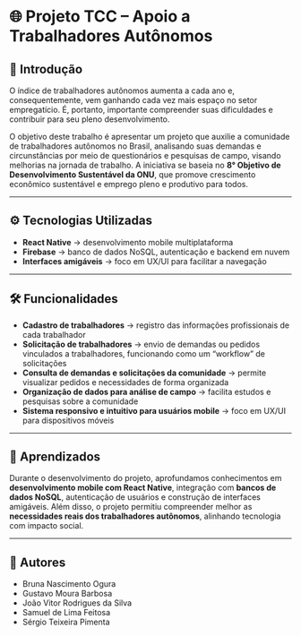 # 🌐 Projeto TCC – Apoio a Trabalhadores Autônomos  

## 📖 Introdução 

O índice de trabalhadores autônomos aumenta a cada ano e, consequentemente, vem ganhando cada vez mais espaço no setor empregatício. É, portanto, importante compreender suas dificuldades e contribuir para seu pleno desenvolvimento.  

O objetivo deste trabalho é apresentar um projeto que auxilie a comunidade de trabalhadores autônomos no Brasil, analisando suas demandas e circunstâncias por meio de questionários e pesquisas de campo, visando melhorias na jornada de trabalho. A iniciativa se baseia no **8° Objetivo de Desenvolvimento Sustentável da ONU**, que promove crescimento econômico sustentável e emprego pleno e produtivo para todos.  

---

## ⚙️ Tecnologias Utilizadas 

- **React Native** → desenvolvimento mobile multiplataforma  
- **Firebase** → banco de dados NoSQL, autenticação e backend em nuvem  
- **Interfaces amigáveis** → foco em UX/UI para facilitar a navegação  

---

## 🛠️ Funcionalidades  

- **Cadastro de trabalhadores** → registro das informações profissionais de cada trabalhador  
- **Solicitação de trabalhadores** → envio de demandas ou pedidos vinculados a trabalhadores, funcionando como um “workflow” de solicitações  
- **Consulta de demandas e solicitações da comunidade** → permite visualizar pedidos e necessidades de forma organizada  
- **Organização de dados para análise de campo** → facilita estudos e pesquisas sobre a comunidade  
- **Sistema responsivo e intuitivo para usuários mobile** → foco em UX/UI para dispositivos móveis  

---

## 🌱 Aprendizados 

Durante o desenvolvimento do projeto, aprofundamos conhecimentos em **desenvolvimento mobile com React Native**, integração com **bancos de dados NoSQL**, autenticação de usuários e construção de interfaces amigáveis. Além disso, o projeto permitiu compreender melhor as **necessidades reais dos trabalhadores autônomos**, alinhando tecnologia com impacto social.

---

## 👤 Autores 

- Bruna Nascimento Ogura  
- Gustavo Moura Barbosa  
- João Vitor Rodrigues da Silva  
- Samuel de Lima Feitosa  
- Sérgio Teixeira Pimenta
